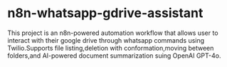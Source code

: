 # n8n-whatsapp-gdrive-assistant
This project is an n8n-powered automation workflow that allows user to interact with their google drive through whatsapp commands using Twilio.Supports file listing,deletion with conformation,moving between folders,and AI-powered document summarization suing OpenAI GPT-4o.
